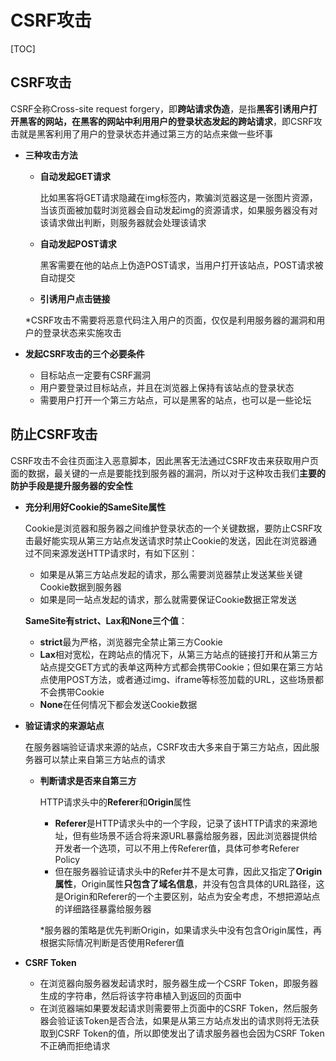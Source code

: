 # CSRF攻击

[TOC]

## CSRF攻击

CSRF全称Cross-site request forgery，即**跨站请求伪造**，是指**黑客引诱用户打开黑客的网站，在黑客的网站中利用用户的登录状态发起的跨站请求**，即CSRF攻击就是黑客利用了用户的登录状态并通过第三方的站点来做一些坏事

- **三种攻击方法**
  
  - **自动发起GET请求**
  
    比如黑客将GET请求隐藏在img标签内，欺骗浏览器这是一张图片资源，当该页面被加载时浏览器会自动发起img的资源请求，如果服务器没有对该请求做出判断，则服务器就会处理该请求
  
  - **自动发起POST请求**
  
    黑客需要在他的站点上伪造POST请求，当用户打开该站点，POST请求被自动提交
  
  - **引诱用户点击链接**
  
  *CSRF攻击不需要将恶意代码注入用户的页面，仅仅是利用服务器的漏洞和用户的登录状态来实施攻击
  
- **发起CSRF攻击的三个必要条件**
  
  - 目标站点一定要有CSRF漏洞
  - 用户要登录过目标站点，并且在浏览器上保持有该站点的登录状态
  - 需要用户打开一个第三方站点，可以是黑客的站点，也可以是一些论坛



## 防止CSRF攻击

CSRF攻击不会往页面注入恶意脚本，因此黑客无法通过CSRF攻击来获取用户页面的数据，最关键的一点是要能找到服务器的漏洞，所以对于这种攻击我们**主要的防护手段是提升服务器的安全性**

- **充分利用好Cookie的SameSite属性**

  Cookie是浏览器和服务器之间维护登录状态的一个关键数据，要防止CSRF攻击最好能实现从第三方站点发送请求时禁止Cookie的发送，因此在浏览器通过不同来源发送HTTP请求时，有如下区别：

  - 如果是从第三方站点发起的请求，那么需要浏览器禁止发送某些关键Cookie数据到服务器
  - 如果是同一站点发起的请求，那么就需要保证Cookie数据正常发送

  **SameSite有strict、Lax和None三个值**：

  - **strict**最为严格，浏览器完全禁止第三方Cookie
  - **Lax**相对宽松，在跨站点的情况下，从第三方站点的链接打开和从第三方站点提交GET方式的表单这两种方式都会携带Cookie；但如果在第三方站点使用POST方法，或者通过img、iframe等标签加载的URL，这些场景都不会携带Cookie
  - **None**在任何情况下都会发送Cookie数据

- **验证请求的来源站点**

  在服务器端验证请求来源的站点，CSRF攻击大多来自于第三方站点，因此服务器可以禁止来自第三方站点的请求

  - **判断请求是否来自第三方**

    HTTP请求头中的**Referer**和**Origin**属性

    - **Referer**是HTTP请求头中的一个字段，记录了该HTTP请求的来源地址，但有些场景不适合将来源URL暴露给服务器，因此浏览器提供给开发者一个选项，可以不用上传Referer值，具体可参考Referer Policy
    - 但在服务器验证请求头中的Refer并不是太可靠，因此又指定了**Origin属性**，Origin属性**只包含了域名信息**，并没有包含具体的URL路径，这是Origin和Referer的一个主要区别，站点为安全考虑，不想把源站点的详细路径暴露给服务器

    *服务器的策略是优先判断Origin，如果请求头中没有包含Origin属性，再根据实际情况判断是否使用Referer值

- **CSRF Token**

  - 在浏览器向服务器发起请求时，服务器生成一个CSRF Token，即服务器生成的字符串，然后将该字符串植入到返回的页面中
  - 在浏览器端如果要发起请求则需要带上页面中的CSRF Token，然后服务器会验证该Token是否合法，如果是从第三方站点发出的请求则将无法获取到CSRF Token的值，所以即使发出了请求服务器也会因为CSRF Token不正确而拒绝请求
